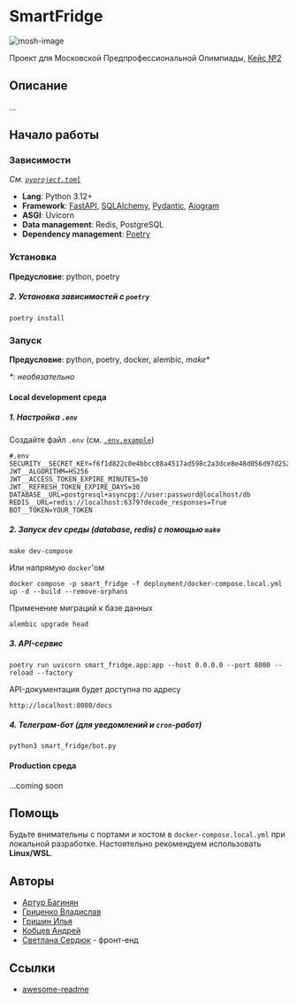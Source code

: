 # SmartFridge

![mosh-image](https://predprof.olimpiada.ru/images/logo-predporf.svg)

Проект для Московской Предпрофессиональной Олимпиады, [Кейс №2](https://cloud.predprof.olimpiada.ru/index.php/s/Rgcom3K2BHRMqDJ)

## Описание

...

## Начало работы

### Зависимости

_См. [`pyproject.toml`](https://github.com/HayKor/smart_fridge_backend/blob/main/pyproject.toml)_

- **Lang**: Python 3.12+
- **Framework**: [FastAPI](https://fastapi.tiangolo.com/), [SQLAlchemy](https://www.sqlalchemy.org/), [Pydantic](https://docs.pydantic.dev/latest/), [Aiogram](https://docs.aiogram.dev/en/v3.17.0/)
- **ASGI**: Uvicorn
- **Data management**: Redis, PostgreSQL
- **Dependency management**: [Poetry](https://python-poetry.org/docs/)

### Установка

**Предусловие**: python, poetry

##### 2. Установка зависимостей с `poetry`

```shell
poetry install
```

### Запуск

**Предусловие**: python, poetry, docker, alembic, _make_\*

_\*: необязательно_

#### Local development среда

##### 1. Настройка `.env`

Создайте файл `.env` (см. [`.env.example`](https://github.com/HayKor/smart_fridge_backend/blob/main/.env.example))

```
#.env
SECURITY__SECRET_KEY=f6f1d822c0e4bbcc08a4517ad598c2a3dce8e48d056d97d2521dc16f72440dc7
JWT__ALGORITHM=HS256
JWT__ACCESS_TOKEN_EXPIRE_MINUTES=30
JWT__REFRESH_TOKEN_EXPIRE_DAYS=30
DATABASE__URL=postgresql+asyncpg://user:password@localhost/db
REDIS__URL=redis://localhost:6379?decode_responses=True
BOT__TOKEN=YOUR_TOKEN
```

##### 2. Запуск dev среды (database, redis) c помощью `make`

```shell
make dev-compose
```

Или напрямую `docker`'ом

```shell
docker compose -p smart_fridge -f deployment/docker-compose.local.yml up -d --build --remove-orphans
```

Применение миграций к базе данных

```shell
alembic upgrade head
```

##### 3. API-сервис

```shell
poetry run uvicorn smart_fridge.app:app --host 0.0.0.0 --port 8000 --reload --factory
```

API-документация будет доступна по адресу

```shell
http://localhost:8080/docs
```

##### 4. Телеграм-бот (для уведомлений и `cron`-работ)

```shell
python3 smart_fridge/bot.py
```

#### Production среда

...coming soon

## Помощь

Будьте внимательны с портами и хостом в `docker-compose.local.yml` при локальной разработке.
Настоятельно рекомендуем использовать **Linux/WSL**.

## Авторы

- [Артур Багинян](https://github.com/HayKor/)
- [Гриценко Владислав](https://github.com/Gr1zee)
- [Гришин Илья](https://github.com/ilyaaadfb)
- [Кобцев Андрей](https://github.com/LoneGhostG)
- [Светлана Сердюк](https://github.com/vetkas2023) - фронт-енд

## Ссылки

- [awesome-readme](https://github.com/matiassingers/awesome-readme)
